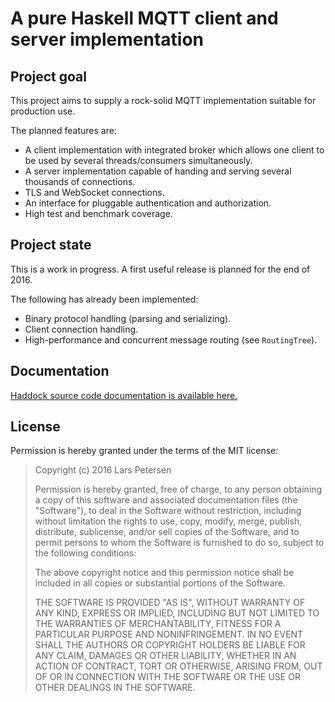 A pure Haskell MQTT client and server implementation
====================================================

## Project goal

This project aims to supply a rock-solid MQTT implementation suitable for
production use.

The planned features are:

  - A client implementation with integrated broker which allows one client to be
    used by several threads/consumers simultaneously.
  - A server implementation capable of handing and serving several thousands of
    connections.
  - TLS and WebSocket connections.
  - An interface for pluggable authentication and authorization.
  - High test and benchmark coverage.

## Project state

This is a work in progress. A first useful release is planned for the end of 2016.

The following has already been implemented:

  - Binary protocol handling (parsing and serializing).
  - Client connection handling.
  - High-performance and concurrent message routing (see `RoutingTree`).

## Documentation

[Haddock source code documentation is available here.](http://mqtt.lpeterse.de)

## License

Permission is hereby granted under the terms of the MIT license:

> Copyright (c) 2016 Lars Petersen
>
> Permission is hereby granted, free of charge, to any person obtaining
> a copy of this software and associated documentation files (the
> "Software"), to deal in the Software without restriction, including
> without limitation the rights to use, copy, modify, merge, publish,
> distribute, sublicense, and/or sell copies of the Software, and to
> permit persons to whom the Software is furnished to do so, subject to
> the following conditions:
>
> The above copyright notice and this permission notice shall be included
> in all copies or substantial portions of the Software.
>
> THE SOFTWARE IS PROVIDED "AS IS", WITHOUT WARRANTY OF ANY KIND,
> EXPRESS OR IMPLIED, INCLUDING BUT NOT LIMITED TO THE WARRANTIES OF
> MERCHANTABILITY, FITNESS FOR A PARTICULAR PURPOSE AND NONINFRINGEMENT.
> IN NO EVENT SHALL THE AUTHORS OR COPYRIGHT HOLDERS BE LIABLE FOR ANY
> CLAIM, DAMAGES OR OTHER LIABILITY, WHETHER IN AN ACTION OF CONTRACT,
> TORT OR OTHERWISE, ARISING FROM, OUT OF OR IN CONNECTION WITH THE
> SOFTWARE OR THE USE OR OTHER DEALINGS IN THE SOFTWARE.
